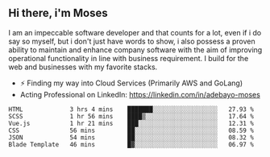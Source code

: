 ## Hi there, i'm Moses

I am an impeccable software developer and that counts for a lot, even if i do say so myself, but i don't just have words to show, i also possess a proven ability to maintain and enhance company software with the aim of improving operational functionality in line with business requirement. I build for the web and businesses with my favorite stacks.
- ⚡ Finding my way into Cloud Services (Primarily AWS and GoLang)
- Acting Professional on LinkedIn: https://linkedin.com/in/adebayo-moses

<!--START_SECTION:waka-->

```text
HTML             3 hrs 4 mins    ███████░░░░░░░░░░░░░░░░░░   27.93 %
SCSS             1 hr 56 mins    ████▒░░░░░░░░░░░░░░░░░░░░   17.64 %
Vue.js           1 hr 21 mins    ███░░░░░░░░░░░░░░░░░░░░░░   12.31 %
CSS              56 mins         ██░░░░░░░░░░░░░░░░░░░░░░░   08.59 %
JSON             54 mins         ██░░░░░░░░░░░░░░░░░░░░░░░   08.32 %
Blade Template   46 mins         █▓░░░░░░░░░░░░░░░░░░░░░░░   06.97 %
```

<!--END_SECTION:waka-->

